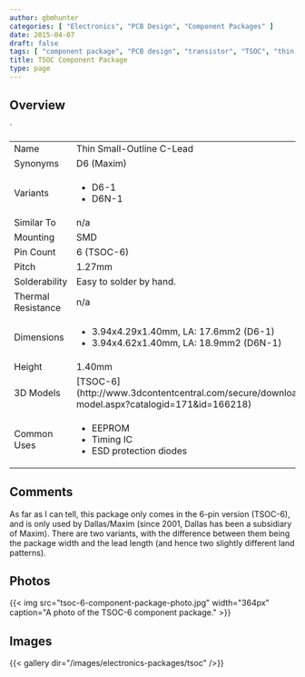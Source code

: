 ```yaml
---
author: gbmhunter
categories: [ "Electronics", "PCB Design", "Component Packages" ]
date: 2015-04-07
draft: false
tags: [ "component package", "PCB design", "transistor", "TSOC", "thin small-outline C-Lead" ]
title: TSOC Component Package
type: page
---
```


## Overview

<table>
<tbody>
<tr>
    <td>Name</td>
    <td>Thin Small-Outline C-Lead</td>
</tr>
<tr>
    <td>Synonyms</td>
    <td>D6 (Maxim)</td>
</tr>
<tr>
    <td>Variants</td>
    <td>
        <ul>
            <li>D6-1</li>
            <li>D6N-1</li>
        </ul>
    </td>
</tr>
<tr >

<td >Similar To
</td>

<td >n/a
</td>
</tr>
<tr >

<td >Mounting
</td>

<td >SMD
</td>
</tr>
<tr >

<td >Pin Count
</td>

<td >6 (TSOC-6)
</td>
</tr>
<tr >

<td >Pitch
</td>

<td >1.27mm
</td>
</tr>
<tr >

<td >Solderability
</td>

<td >Easy to solder by hand.
</td>
</tr>
<tr>
    <td>Thermal Resistance</td>
    <td>n/a</td>
</tr>
<tr >
    <td>Dimensions</td>
    <td>
        <ul>
            <li>3.94x4.29x1.40mm, LA: 17.6mm2 (D6-1)</li>
            <li>3.94x4.62x1.40mm, LA: 18.9mm2 (D6N-1)</li>
        </ul>
    </td>`
</tr>
<tr >

<td >Height
</td>

<td >1.40mm
</td>
</tr>
<tr >

<td >3D Models
</td>

<td >[TSOC-6](http://www.3dcontentcentral.com/secure/download-model.aspx?catalogid=171&id=166218)
</td>
</tr>
<tr>
    <td>Common Uses</td>
    <td>
        <ul>
            <li>EEPROM</li>
            <li>Timing IC</li>
            <li>ESD protection diodes</li>
        </ul>
    </td>
</tr>
</tbody>
</table>

## Comments

As far as I can tell, this package only comes in the 6-pin version (TSOC-6), and is only used by Dallas/Maxim (since 2001, Dallas has been a subsidiary of Maxim). There are two variants, with the difference between them being the package width and the lead length (and hence two slightly different land patterns).

## Photos

{{< img src="tsoc-6-component-package-photo.jpg" width="364px" caption="A photo of the TSOC-6 component package."  >}}

## Images

{{< gallery dir="/images/electronics-packages/tsoc" />}}